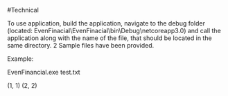 #Technical

To use application, build the application, navigate to the debug folder (located: EvenFinacial\EvenFinacial\bin\Debug\netcoreapp3.0) and call the application along with the name of the file, that should be located in the same directory. 2 Sample files have been provided.

Example:

EvenFinancial.exe test.txt

(1, 1) (2, 2)
